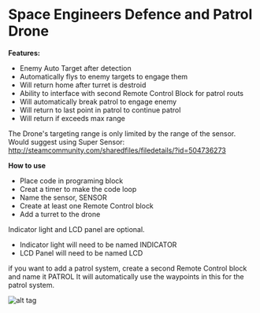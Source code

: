 # Space Engineers Defence and Patrol Drone

**Features:**
- Enemy Auto Target after detection
- Automatically flys to enemy targets to engage them
- Will return home after turret is destroid
- Ability to interface with second Remote Control Block for patrol routs
- Will automatically break patrol to engage enemy
- Will return to last point in patrol to continue patrol
- Will return if exceeds max range

The Drone's targeting range is only limited by the range of the sensor.
Would suggest using Super Sensor: http://steamcommunity.com/sharedfiles/filedetails/?id=504736273

**How to use**
- Place code in programing block
- Creat a timer to make the code loop
- Name the sensor, SENSOR
- Create at least one Remote Control block
- Add a turret to the drone

Indicator light and LCD panel are optional.
- Indicator light will need to be named INDICATOR
- LCD Panel will need to be named LCD

if you want to add a patrol system, create a second Remote Control block and name it PATROL
It will automatically use the waypoints in this for the patrol system.

![alt tag](http://postnukerp.com/images/RC-Logo_small1a.png)
